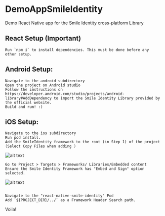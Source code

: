 # DemoAppSmileIdentity
Demo React Native app for the Smile Identity cross-platform Library

## React Setup (Important)
```
Run `npm i` to install dependencies. This must be done before any other setup.
```
## Android Setup:
```
Navigate to the android subdirectory
Open the project on Android studio
Follow the instructions on https://developer.android.com/studio/projects/android-library#AddDependency to import the Smile Identity Library provided by the official website.
Build and run! :)
```
## iOS Setup:
```
Navigate to the ios subdirectory
Run pod install.
Add the SmileIdentity framework to the root (in Step 1) of the project (Select Copy Files when adding )
```
![alt text](https://user-images.githubusercontent.com/13585693/71706727-0bfc4980-2de7-11ea-81d0-38d0164f6574.png "Adding Framework")

```
Go to Project > Targets > Frameworks/ Libraries/Embedded content
Ensure the Smile Identity Framework has "Embed and Sign" option selected.
```
![alt text](https://user-images.githubusercontent.com/13585693/71706726-0bfc4980-2de7-11ea-9030-6361353b3fc0.png "Embedding Framework")
```

Navigate to the "react-native-smile-identity" Pod
Add `${PROJECT_DIR}/../` as a Framework Header Search path.
```
Voila!


